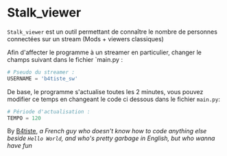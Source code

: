# Stalk_viewer

`Stalk_viewer` est un outil permettant de connaître le nombre de personnes connectées sur un stream (Mods + viewers classiques)

Afin d'affecter le programme à un streamer en particulier, changer le champs suivant dans le fichier `main.py : 

```python
# Pseudo du streamer :
USERNAME = 'b4tiste_sw'
```

De base, le programme s'actualise toutes les 2 minutes, vous pouvez modifier ce temps en changeant le code ci dessous dans le fichier `main.py`:

```python
# Période d'actualisation :
TEMPO = 120
```

By [B4tiste](github.com/B4tiste "Go to B4tiste GitHub Page"), *a French guy who doesn't know how to code anything else beside `Hello World`, and who's pretty garbage in English, but who wanna have fun*